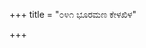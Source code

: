 +++
title = "೦೪೧ ಭೂರಮಣ ಕೇಳಖಿಳ"

+++
<div class="audioEmbed"  src="https://archive.org/download/kumAra-vyAsa-bhArata_kaGaPa_with_metadata/02_sabhA__13__041_bhUramaNa_kELakhiLa.mp3" caption="ಗ-ಪ"></div>